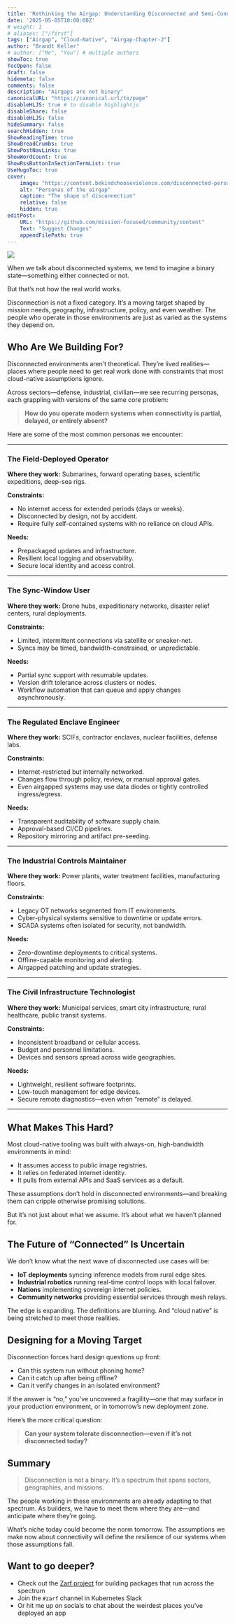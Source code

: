 ```yaml
---
title: 'Rethinking the Airgap: Understanding Disconnected and Semi-Connected Personas'
date: '2025-05-05T10:00:00Z'
# weight: 1
# aliases: ["/first"]
tags: ["Airgap", "Cloud-Native", "Airgap-Chapter-2"]
author: "Brandt Keller"
# author: ["Me", "You"] # multiple authors
showToc: true
TocOpen: false
draft: false
hidemeta: false
comments: false
description: "Airgaps are not binary"
canonicalURL: "https://canonical.url/to/page"
disableHLJS: true # to disable highlightjs
disableShare: false
disableHLJS: false
hideSummary: false
searchHidden: true
ShowReadingTime: true
ShowBreadCrumbs: true
ShowPostNavLinks: true
ShowWordCount: true
ShowRssButtonInSectionTermList: true
UseHugoToc: true
cover:
    image: "https://content.bekindchooseviolence.com/disconnected-personas.png"
    alt: "Personas of the airgap"
    caption: "The shape of disconnection"
    relative: false
    hidden: true
editPost:
    URL: "https://github.com/mission-focused/community/content"
    Text: "Suggest Changes"
    appendFilePath: true
---
```


![](https://content.bekindchooseviolence.com/disconnected-personas.png)

When we talk about disconnected systems, we tend to imagine a binary state—something either connected or not.

But that’s not how the real world works.

Disconnection is not a fixed category. It’s a moving target shaped by mission needs, geography, infrastructure, policy, and even weather. The people who operate in those environments are just as varied as the systems they depend on.

## Who Are We Building For?

Disconnected environments aren’t theoretical. They’re lived realities—places where people need to get real work done with constraints that most cloud-native assumptions ignore.

Across sectors—defense, industrial, civilian—we see recurring personas, each grappling with versions of the same core problem:

> **How do you operate modern systems when connectivity is partial, delayed, or entirely absent?**

Here are some of the most common personas we encounter:

---

### The Field-Deployed Operator

**Where they work:** Submarines, forward operating bases, scientific expeditions, deep-sea rigs.

**Constraints:**

* No internet access for extended periods (days or weeks).
* Disconnected by design, not by accident.
* Require fully self-contained systems with no reliance on cloud APIs.

**Needs:**

* Prepackaged updates and infrastructure.
* Resilient local logging and observability.
* Secure local identity and access control.

---

### The Sync-Window User

**Where they work:** Drone hubs, expeditionary networks, disaster relief centers, rural deployments.

**Constraints:**

* Limited, intermittent connections via satellite or sneaker-net.
* Syncs may be timed, bandwidth-constrained, or unpredictable.

**Needs:**

* Partial sync support with resumable updates.
* Version drift tolerance across clusters or nodes.
* Workflow automation that can queue and apply changes asynchronously.

---

### The Regulated Enclave Engineer

**Where they work:** SCIFs, contractor enclaves, nuclear facilities, defense labs.

**Constraints:**

* Internet-restricted but internally networked.
* Changes flow through policy, review, or manual approval gates.
* Even airgapped systems may use data diodes or tightly controlled ingress/egress.

**Needs:**

* Transparent auditability of software supply chain.
* Approval-based CI/CD pipelines.
* Repository mirroring and artifact pre-seeding.

---

### The Industrial Controls Maintainer

**Where they work:** Power plants, water treatment facilities, manufacturing floors.

**Constraints:**

* Legacy OT networks segmented from IT environments.
* Cyber-physical systems sensitive to downtime or update errors.
* SCADA systems often isolated for security, not bandwidth.

**Needs:**

* Zero-downtime deployments to critical systems.
* Offline-capable monitoring and alerting.
* Airgapped patching and update strategies.

---

### The Civil Infrastructure Technologist

**Where they work:** Municipal services, smart city infrastructure, rural healthcare, public transit systems.

**Constraints:**

* Inconsistent broadband or cellular access.
* Budget and personnel limitations.
* Devices and sensors spread across wide geographies.

**Needs:**

* Lightweight, resilient software footprints.
* Low-touch management for edge devices.
* Secure remote diagnostics—even when “remote” is delayed.

---

## What Makes This Hard?

Most cloud-native tooling was built with always-on, high-bandwidth environments in mind:

* It assumes access to public image registries.
* It relies on federated internet identity.
* It pulls from external APIs and SaaS services as a default.

These assumptions don’t hold in disconnected environments—and breaking them can cripple otherwise promising solutions.

But it’s not just about what we assume. It’s about what we haven’t planned for.

## The Future of “Connected” Is Uncertain

We don’t know what the next wave of disconnected use cases will be:

* **IoT deployments** syncing inference models from rural edge sites.
* **Industrial robotics** running real-time control loops with local failover.
* **Nations** implementing sovereign internet policies.
* **Community networks** providing essential services through mesh relays.

The edge is expanding. The definitions are blurring.
And “cloud native” is being stretched to meet those realities.

## Designing for a Moving Target

Disconnection forces hard design questions up front:

* Can this system run without phoning home?
* Can it catch up after being offline?
* Can it verify changes in an isolated environment?

If the answer is “no,” you’ve uncovered a fragility—one that may surface in your production environment, or in tomorrow’s new deployment zone.

Here’s the more critical question:

> **Can your system tolerate disconnection—even if it’s not disconnected today?**

## Summary

> Disconnection is not a binary. It’s a spectrum that spans sectors, geographies, and missions.

The people working in these environments are already adapting to that spectrum. As builders, we have to meet them where they are—and anticipate where they’re going.

What’s niche today could become the norm tomorrow.
The assumptions we make now about connectivity will define the resilience of our systems when those assumptions fail.

## Want to go deeper?

- Check out the [Zarf project](https://github.com/zarf-dev/zarf) for building packages that run across the spectrum
- Join the `#zarf` channel in Kubernetes Slack
- Or hit me up on socials to chat about the weirdest places you’ve deployed an app
